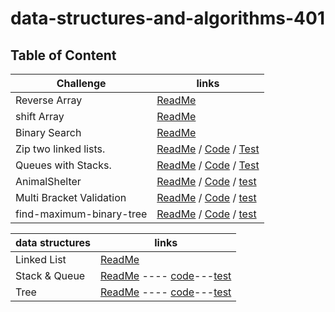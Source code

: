 # data-structures-and-algorithms-401

## Table of Content

| Challenge             | links                                                                                                                                                                                                                         |
| --------------------- | ----------------------------------------------------------------------------------------------------------------------------------------------------------------------------------------------------------------------------- |
| Reverse Array         | [ReadMe](./javascript/code-challenges/reverse-array/readme.md)                                                                                                                                                                |
| shift Array           | [ReadMe](./javascript/code-challenges/array-shift/readme.md)                                                                                                                                                                  |
| Binary Search         | [ReadMe](./javascript/code-challenges/array-binary-search/readme.md)                                                                                                                                                          |
| Zip two linked lists. | [ReadMe](./javascript/code-challenges/llZip/readme.md) / [Code](./javascript/code-challenges/llZip/ll-zip.js) / [Test](./javascript/code-challenges/llZip/ll-zip.test.js)                                                     |
| Queues with Stacks.   | [ReadMe](./javascript/code-challenges/queueWithStacks/readme.md) / [Code](./javascript/code-challenges/queueWithStacks/queue-with-stacks.js) / [Test](./javascript/code-challenges/queueWithStacks/queue-with-stacks.test.js) |
| AnimalShelter         | [ReadMe](./javascript/code-challenges/fifoAnimalShelter/readme.md) / [Code](./javascript/code-challenges/fifoAnimalShelter/animal-shelter.js) / [test](./javascript/code-challenges/fifoAnimalShelter/animal-shelter.test.js)                                                                               |
| Multi Bracket Validation         | [ReadMe](./javascript/code-challenges/multiBracketValidation/readme.md) / [Code](./javascript/code-challenges/multiBracketValidation/multi-bracket-validation.js) / [test](./javascript/code-challenges/multiBracketValidation/multi-bracket-validation.test.js)                                                                               |
|find-maximum-binary-tree| [ReadMe](./javascript/code-challenges/find-maximum-binary-tree/readme.md) / [Code](./javascript/code-challenges/find-maximum-binary-tree/find-maximum-binary-tree.js) / [test](./javascript/code-challenges/find-maximum-binary-tree/find-maximum-binary-tree.test.js)                                                                               |

| data structures | links                                                                                                                                                                            |
| --------------- | -------------------------------------------------------------------------------------------------------------------------------------------------------------------------------- |
| Linked List     | [ReadMe](./javascript/linked-list/README.md)                                                                                                                                     |
| Stack & Queue   | [ReadMe](./javascript/stacksAndQueues/readme.md) ---- [code](./javascript/stacksAndQueues/stacks-and-queues.js)---[test](./javascript/stacksAndQueues/stacks-and-queues.test.js) |
| Tree  | [ReadMe](./javascript/tree/readme.md) ---- [code](./javascript/tree/tree.js)---[test](./javascript/tree/tree.test.js) |
